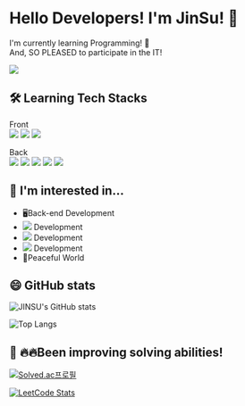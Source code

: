 # Hello Developers! I'm JinSu! 🤗
I'm currently learning Programming! 🌱  <br>
And, SO PLEASED to participate in the IT!

<img src="https://img.shields.io/badge/rhwkwk789@gmail.com-EA4335?style=flat-square&logo=Gmail&logoColor=black">

## 🛠 Learning Tech Stacks
Front   
<img src="https://img.shields.io/badge/JavaScript-F7DF1E?style=flat-square&logo=JavaScript&logoColor=black">
<img src="https://img.shields.io/badge/HTML-E34F26?style=flat-square&logo=html5&logoColor=black">
<img src="https://img.shields.io/badge/CSS-1572B6?style=flat-square&logo=css3&logoColor=black">
<!--
<img src="https://img.shields.io/badge/Bootstrap-7952B3?style=flat-square&logo=Bootstrap&logoColor=black">-->
   
Back   
<img src="https://img.shields.io/badge/-Java-E34F26?style=flat-square&logo=Java&logoColor=white"/>
<img src="https://img.shields.io/badge/Spring-6DB33F?style=flat-square&logo=Spring&logoColor=white"/>
<img src="https://img.shields.io/badge/Oracle-F80000?style=flat-square&logo=Oracle&logoColor=white"/>
<img src="https://img.shields.io/badge/MariaDB-003545?style=flat-square&logo=MariaDB&logoColor=white"/>
<img src="https://img.shields.io/badge/Python-3776AB?style=flat-square&logo=Python&logoColor=white"/>

## 🤔 I'm interested in...   
* 🖥️Back-end Development
* <img src="https://img.shields.io/badge/-Java-E34F26?style=flat-square&logo=Java&logoColor=white"/> Development
* <img src="https://img.shields.io/badge/Python-3776AB?style=flat-square&logo=Python&logoColor=white"/> Development
* <img src="https://img.shields.io/badge/JavaScript-F7DF1E?style=flat-square&logo=JavaScript&logoColor=black"> Development
* 🌱Peaceful World

## 😄 GitHub stats
![JINSU's GitHub stats](https://github-readme-stats.vercel.app/api?username=JINSUKO&show_icons=true&theme=codeSTACKr)

![Top Langs](https://github-readme-stats.vercel.app/api/top-langs/?username=JINSUKO&layout=compact)
<!--
[![Top Langs](https://github-readme-stats.vercel.app/api/top-langs/?username=JINSUKO&layout=donut)](https://github.com/anuraghazra/github-readme-stats)-->

## 🌱 🔥🔥Been improving solving abilities!
[![Solved.ac프로필](http://mazassumnida.wtf/api/v2/generate_badge?boj=jinsu90ko)](https://solved.ac/jinsu90ko)

[![LeetCode Stats](https://leetcard.jacoblin.cool/jinsuko?border=0&radius=20theme=dark&font=JetBrains%20Mono&ext=heatmap)](https://leetcode.com/u/jinsuko/)
<!--
**JINSUKO/JINSUKO** is a ✨ _special_ ✨ repository because its `README.md` (this file) appears on your GitHub profile.

Here are some ideas to get you started:

- 🔭 I’m currently working on ...
- 🌱 I’m currently learning ...
- 👯 I’m looking to collaborate on ...
- 🤔 I’m looking for help with ...
- 💬 Ask me about ...
- 📫 How to reach me: ...
- 😄 Pronouns: ...
- ⚡ Fun fact: ...
-->
